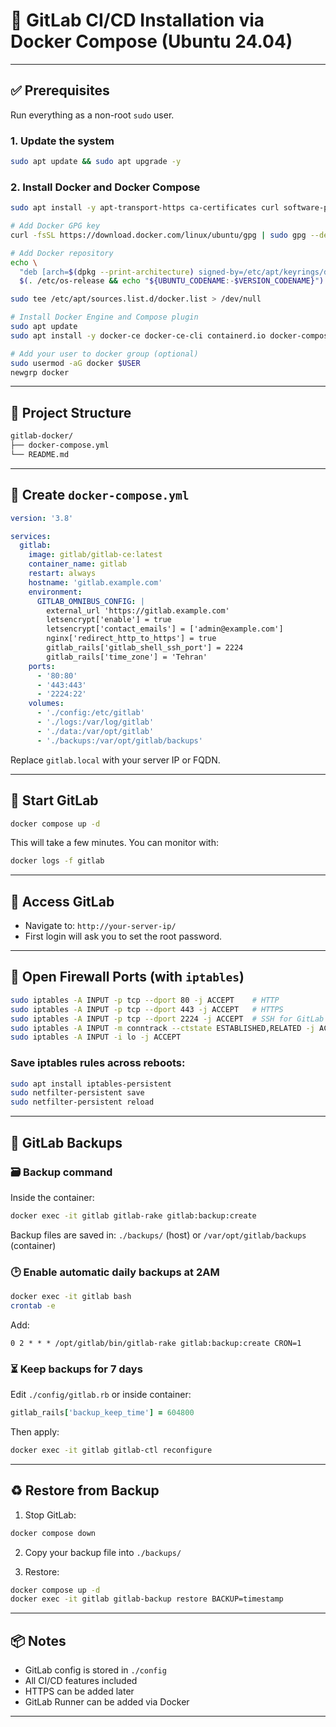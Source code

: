 # 🦊 GitLab CI/CD Installation via Docker Compose (Ubuntu 24.04)

---

## ✅ Prerequisites

Run everything as a non-root `sudo` user.

### 1. Update the system
```bash
sudo apt update && sudo apt upgrade -y
```

### 2. Install Docker and Docker Compose
```bash
sudo apt install -y apt-transport-https ca-certificates curl software-properties-common gnupg

# Add Docker GPG key
curl -fsSL https://download.docker.com/linux/ubuntu/gpg | sudo gpg --dearmor -o /usr/share/keyrings/docker.gpg

# Add Docker repository
echo \
  "deb [arch=$(dpkg --print-architecture) signed-by=/etc/apt/keyrings/docker.asc] https://download.docker.com/linux/ubuntu \
  $(. /etc/os-release && echo "${UBUNTU_CODENAME:-$VERSION_CODENAME}") stable" | \

sudo tee /etc/apt/sources.list.d/docker.list > /dev/null

# Install Docker Engine and Compose plugin
sudo apt update
sudo apt install -y docker-ce docker-ce-cli containerd.io docker-compose-plugin

# Add your user to docker group (optional)
sudo usermod -aG docker $USER
newgrp docker
```

---

## 📂 Project Structure

```bash
gitlab-docker/
├── docker-compose.yml
└── README.md
```

---

## 🧱 Create `docker-compose.yml`

```yaml
version: '3.8'

services:
  gitlab:
    image: gitlab/gitlab-ce:latest
    container_name: gitlab
    restart: always
    hostname: 'gitlab.example.com'
    environment:
      GITLAB_OMNIBUS_CONFIG: |
        external_url 'https://gitlab.example.com'
        letsencrypt['enable'] = true
        letsencrypt['contact_emails'] = ['admin@example.com']
        nginx['redirect_http_to_https'] = true
        gitlab_rails['gitlab_shell_ssh_port'] = 2224
        gitlab_rails['time_zone'] = 'Tehran'
    ports:
      - '80:80'
      - '443:443'
      - '2224:22'
    volumes:
      - './config:/etc/gitlab'
      - './logs:/var/log/gitlab'
      - './data:/var/opt/gitlab'
      - './backups:/var/opt/gitlab/backups'

```

Replace `gitlab.local` with your server IP or FQDN.

---

## 🚀 Start GitLab

```bash
docker compose up -d
```

This will take a few minutes. You can monitor with:

```bash
docker logs -f gitlab
```

---

## 🔑 Access GitLab

- Navigate to: `http://your-server-ip/`
- First login will ask you to set the root password.

---

## 🔐 Open Firewall Ports (with `iptables`)

```bash
sudo iptables -A INPUT -p tcp --dport 80 -j ACCEPT    # HTTP
sudo iptables -A INPUT -p tcp --dport 443 -j ACCEPT   # HTTPS
sudo iptables -A INPUT -p tcp --dport 2224 -j ACCEPT  # SSH for GitLab
sudo iptables -A INPUT -m conntrack --ctstate ESTABLISHED,RELATED -j ACCEPT
sudo iptables -A INPUT -i lo -j ACCEPT
```

### Save iptables rules across reboots:

```bash
sudo apt install iptables-persistent
sudo netfilter-persistent save
sudo netfilter-persistent reload
```

---

## 🔁 GitLab Backups

### 🗃️ Backup command

Inside the container:

```bash
docker exec -it gitlab gitlab-rake gitlab:backup:create
```

Backup files are saved in: `./backups/` (host) or `/var/opt/gitlab/backups` (container)

### 🕑 Enable automatic daily backups at 2AM

```bash
docker exec -it gitlab bash
crontab -e
```

Add:

```cron
0 2 * * * /opt/gitlab/bin/gitlab-rake gitlab:backup:create CRON=1
```

### ⏳ Keep backups for 7 days

Edit `./config/gitlab.rb` or inside container:

```ruby
gitlab_rails['backup_keep_time'] = 604800
```

Then apply:

```bash
docker exec -it gitlab gitlab-ctl reconfigure
```

---

## ♻️ Restore from Backup

1. Stop GitLab:
```bash
docker compose down
```

2. Copy your backup file into `./backups/`

3. Restore:
```bash
docker compose up -d
docker exec -it gitlab gitlab-backup restore BACKUP=timestamp
```

---

## 📦 Notes

- GitLab config is stored in `./config`
- All CI/CD features included
- HTTPS can be added later
- GitLab Runner can be added via Docker

---
